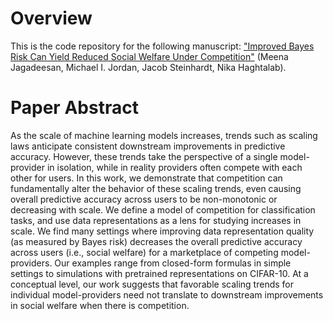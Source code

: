 # Overview
This is the code repository for the following manuscript: ["Improved Bayes Risk Can Yield Reduced Social Welfare Under Competition"](https://arxiv.org/abs/2102.12238) (Meena Jagadeesan, Michael I. Jordan, Jacob Steinhardt, Nika Haghtalab). 

# Paper Abstract
As the scale of machine learning models increases, trends such as scaling laws anticipate consistent downstream improvements in predictive accuracy. However, these trends take the perspective of a single model-provider in isolation, while in reality providers often compete with each other for users. In this work, we demonstrate that competition can fundamentally alter the behavior of these scaling trends, even causing overall predictive accuracy across users to be non-monotonic or decreasing with scale. We define a model of competition for classification tasks, and use data representations as a lens for studying increases in scale. We find many settings where improving data representation quality (as measured by Bayes risk) decreases the overall predictive accuracy across users (i.e., social welfare) for a marketplace of competing model-providers. Our examples range from closed-form formulas in simple settings to simulations with pretrained representations on CIFAR-10. At a conceptual level, our work suggests that favorable scaling trends for individual model-providers need not translate to downstream improvements in social welfare when there is competition.
